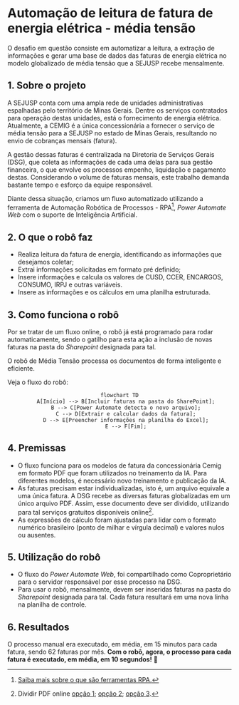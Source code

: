 # Automação de leitura de fatura de energia elétrica - média tensão

O desafio em questão consiste em automatizar a leitura, a extração de informações e gerar uma base de dados das faturas de energia elétrica no modelo globalizado de média tensão que a SEJUSP recebe mensalmente.

<!-- more -->
## 1. Sobre o projeto
A SEJUSP conta com uma ampla rede de unidades administrativas espalhadas pelo território de Minas Gerais. Dentre os serviços contratados para operação destas unidades, está o fornecimento de energia elétrica. Atualmente, a CEMIG é a única concessionária a fornecer o serviço de média tensão para a SEJUSP no estado de Minas Gerais, resultando no envio de cobranças mensais (fatura).

A gestão dessas faturas é centralizada na Diretoria de Serviços Gerais (DSG), que coleta as informações de cada uma delas para sua gestão financeira, o que envolve os processos empenho, liquidação e pagamento destas. Considerando o volume de faturas mensais, este trabalho demanda bastante tempo e esforço da equipe responsável.

Diante dessa situação, criamos um fluxo automatizado utilizando a ferramenta de Automação Robótica de Processos - RPA[^1], _Power Automate Web_ com o suporte de Inteligência Artificial.

## 2. O que o robô faz
 - Realiza leitura da fatura de energia, identificando as informações que desejamos coletar;
 - Extrai informações solicitadas em formato pré definido; 
 - Insere informações e calcula os valores de CUSD, CCER, ENCARGOS, CONSUMO, IRPJ e outras variáveis.
 - Insere as informações e os cálculos em uma planilha estruturada.

## 3. Como funciona o robô
Por se tratar de um fluxo online, o robô já está programado para rodar automaticamente, sendo o gatilho para esta ação a inclusão de novas faturas na pasta do _Sharepoint_ designada para tal.

O robô de Média Tensão processa os documentos de forma inteligente e eficiente.

Veja o fluxo do robô:

<div align="center">

```mermaid
flowchart TD
    A[Início] --> B[Incluir faturas na pasta do SharePoint];
    B --> C[Power Automate detecta o novo arquivo];
    C --> D[Extrair e calcular dados da fatura];
    D --> E[Preencher informações na planilha do Excel];
    E --> F[Fim];
```
</div>

## 4. Premissas

- O fluxo funciona para os modelos de fatura da concessionária Cemig em formato PDF que foram utilizados no treinamento da IA. Para diferentes modelos, é necessário novo treinamento e publicação da IA.
- As faturas precisam estar individualizadas, isto é, um arquivo equivale a uma única fatura. A DSG recebe as diversas faturas globalizadas em um único arquivo PDF. Assim, esse documento deve ser dividido, utilizando para tal serviços gratuitos disponíveis online[^2].
- As expressões de cálculo foram ajustadas para lidar com o formato numérico brasileiro (ponto de milhar e vírgula decimal) e valores nulos ou ausentes.

## 5. Utilização do robô
- O fluxo do _Power Automate Web_, foi compartilhado como Coproprietário para o servidor responsável por esse processo na DSG.
- Para usar o robô, mensalmente, devem ser inseridas faturas na pasta do _Sharepoint_ designada para tal. Cada fatura resultará em uma nova linha na planilha de controle.

## 6. Resultados

O processo manual era executado, em média, em 15 minutos para cada fatura, sendo 62 faturas por mês.
**Com o robô, agora, o processo para cada fatura é executado, em média, em 10 segundos!** :rocket:


[^1]:[Saiba mais sobre o que são ferramentas RPA.](/automatizacoes/blog/o-que-é-rpa-e-para-que-serve/)

[^2]:Dividir PDF online [opção 1](https://www.ilovepdf.com/pt/dividir_pdf); [opção 2](https://smallpdf.com/pt/dividir-pdf); [opção 3](https://tools.pdf24.org/pt/dividir-pdf).
